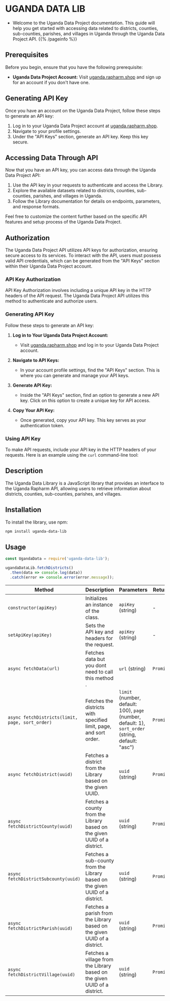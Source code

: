 # UGANDA DATA LIB
- Welcome to the Uganda Data Project documentation. This guide will help you get started with accessing data related to districts, counties, sub-counties, parishes, and villages in Uganda through the Uganda Data Project API.
{{% /pageinfo %}}

## Prerequisites

Before you begin, ensure that you have the following prerequisite:

- **Uganda Data Project Account:** Visit [uganda.rapharm.shop](https://uganda.rapharm.shop) and sign up for an account if you don't have one.

## Generating API Key

Once you have an account on the Uganda Data Project, follow these steps to generate an API key:

1. Log in to your Uganda Data Project account at [uganda.rapharm.shop](https://uganda.rapharm.shop).
2. Navigate to your profile settings.
3. Under the "API Keys" section, generate an API key. Keep this key secure.

## Accessing Data Through API

Now that you have an API key, you can access data through the Uganda Data Project API:

1. Use the API key in your requests to authenticate and access the Library.
2. Explore the available datasets related to districts, counties, sub-counties, parishes, and villages in Uganda.
3. Follow the Library documentation for details on endpoints, parameters, and response formats.



Feel free to customize the content further based on the specific API features and setup process of the Uganda Data Project.

## Authorization

The Uganda Data Project API utilizes API keys for authorization, ensuring secure access to its services. To interact with the API, users must possess valid API credentials, which can be generated from the "API Keys" section within their Uganda Data Project account.

### API Key Authorization

API Key Authorization involves including a unique API key in the HTTP headers of the API request. The Uganda Data Project API utilizes this method to authenticate and authorize users.

### Generating API Key

Follow these steps to generate an API key:

1. **Log in to Your Uganda Data Project Account:**

   - Visit [uganda.rapharm.shop](https://uganda.rapharm.shop) and log in to your Uganda Data Project account.

2. **Navigate to API Keys:**

   - In your account profile settings, find the "API Keys" section. This is where you can generate and manage your API keys.

3. **Generate API Key:**

   - Inside the "API Keys" section, find an option to generate a new API key. Click on this option to create a unique key for API access.

4. **Copy Your API Key:**
   - Once generated, copy your API key. This key serves as your authentication token.

### Using API Key

To make API requests, include your API key in the HTTP headers of your requests. Here is an example using the `curl` command-line tool:



## Description

The Uganda Data Library is a JavaScript library that provides an interface to the Uganda Rapharm API, allowing users to retrieve information about districts, counties, sub-counties, parishes, and villages.

## Installation

To install the library, use npm:

```bash
npm install uganda-data-lib

```

## Usage
```js
const UgandaData = require('uganda-data-lib');

ugandaDataLib.fetchDistricts()
  .then(data => console.log(data))
  .catch(error => console.error(error.message));
```



| Method                               | Description                                              | Parameters                                      | Return Type       |
| ------------------------------------ | -------------------------------------------------------- | ----------------------------------------------- | ----------------- |
| `constructor(apiKey)`                | Initializes an instance of the class.                    | `apiKey` (string)                              | -                 |
| `setApiKey(apiKey)`                  | Sets the API key and headers for the request.            | `apiKey` (string)                              | -                 |
| `async fetchData(url)`               | Fetches data but you dont need to call this method .                     | `url` (string)                                 | `Promise<any>`    |
| `async fetchDistricts(limit, page, sort_order)` | Fetches the districts with specified limit, page, and sort order. | `limit` (number, default: 100), `page` (number, default: 1), `sort_order` (string, default: "asc") | `Promise<any>`    |
| `async fetchDistrict(uuid)`          | Fetches a district from the Library based on the given UUID. | `uuid` (string)                                | `Promise<any>`    |
| `async fetchDistrictCounty(uuid)`    | Fetches a county from the Library based on the given UUID of a district. | `uuid` (string)                                | `Promise<any>`    |
| `async fetchDistrictSubcounty(uuid)` | Fetches a sub-county from the Library based on the given UUID of a district. | `uuid` (string)                                | `Promise<any>`    |
| `async fetchDistrictParish(uuid)`    | Fetches a parish from the Library based on the given UUID of a district. | `uuid` (string)                                | `Promise<any>`    |
| `async fetchDistrictVillage(uuid)`   | Fetches a village from the Library based on the given UUID of a district. | `uuid` (string)                                | `Promise<any>`    |

